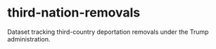 # third-nation-removals
Dataset tracking third-country deportation removals under the Trump administration.
